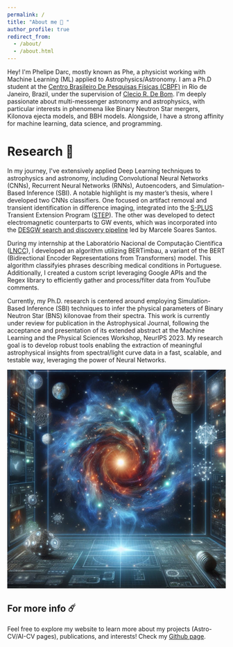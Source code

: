 ```yaml
---
permalink: /
title: "About me 🌠 "
author_profile: true
redirect_from: 
  - /about/
  - /about.html
---
```


Hey! I'm Phelipe Darc, mostly known as Phe, a physicist working with Machine Learning (ML) applied to Astrophysics/Astronomy. I am a Ph.D student at the [Centro Brasileiro De Pesquisas Físicas (CBPF)](https://www.gov.br/cbpf/pt-br/o-cbpf/biografia) in Rio de Janeiro, Brazil, under the supervision of [Clecio R. De Bom](https://www.researchgate.net/profile/Clecio-Bom). I'm deeply passionate about multi-messenger astronomy and astrophysics, with particular interests in phenomena like Binary Neutron Star mergers, Kilonova ejecta models, and BBH models. Alongside, I have a strong affinity for machine learning, data science, and programming.


Research 🌌
======

In my journey, I've extensively applied Deep Learning techniques to astrophysics and astronomy, including Convolutional Neural Networks (CNNs), Recurrent Neural Networks (RNNs), Autoencoders, and Simulation-Based Inference (SBI).
A notable highlight is my master’s thesis, where I developed two CNNs classifiers. One focused on artifact removal and transient identification in difference imaging, integrated into the [S-PLUS](https://www.splus.iag.usp.br/) Transient Extension Program ([STEP](https://arxiv.org/abs/2312.15057)). The other was developed to detect electromagnetic counterparts to GW events, which was incorporated into the [DESGW search and discovery pipeline](https://www.sciencedirect.com/science/article/pii/S2213133720300792) led by Marcele Soares Santos. 

During my internship at the Laboratório Nacional de Computação Científica ([LNCC](https://www.gov.br/lncc/pt-br/acesso-a-informacao/institucional/o-lncc-1)), I developed an algorithm utilizing BERTimbau, a variant of the BERT (Bidirectional Encoder Representations from Transformers) model. This algorithm classifyies phrases describing medical conditions in Portuguese. Additionally, I created a custom script leveraging Google APIs and the Regex library to efficiently gather and process/filter data from YouTube comments.

Currently, my Ph.D. research is centered around employing Simulation-Based Inference (SBI) techniques to infer the physical parameters of Binary Neutron Star (BNS) kilonovae from their spectra. This work is currently under review for publication in the Astrophysical Journal, following the acceptance and presentation of its extended abstract at the Machine Learning and the Physical Sciences Workshop, NeurIPS 2023. My research goal is to develop robust tools enabling the extraction of meaningful astrophysical insights from spectral/light curve data in a fast, scalable, and testable way, leveraging the power of Neural Networks.


![Random image genereted by AI](/images/sala.jpg)

For more info ☄️
-----
Feel free to explore my website to learn more about my projects (Astro-CV/AI-CV pages), publications, and interests! 
Check my [Github page](https://github.com/phelipedarc).
